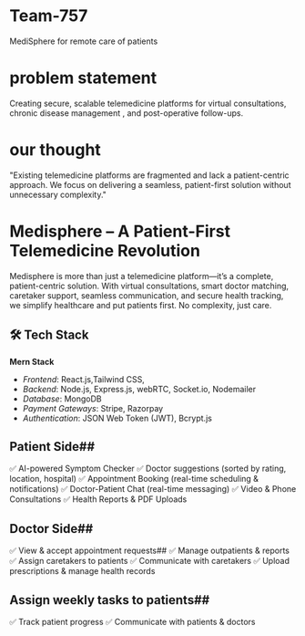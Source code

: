 # Team-757
MediSphere for remote care of patients
# problem statement
Creating secure, scalable telemedicine platforms for
virtual consultations, chronic disease management ,
and post-operative follow-ups.

# our thought
"Existing telemedicine platforms are fragmented and lack a patient-centric approach. We focus on delivering a seamless, patient-first solution without unnecessary complexity."

# Medisphere – A Patient-First Telemedicine Revolution
Medisphere is more than just a telemedicine platform—it’s a complete, patient-centric solution. With virtual consultations, smart doctor matching, caretaker support, seamless communication, and secure health tracking, we simplify healthcare and put patients first. No complexity, just care.

## 🛠 Tech Stack
**Mern Stack**
- *Frontend*: React.js,Tailwind CSS, 
- *Backend*: Node.js, Express.js, webRTC, Socket.io, Nodemailer
- *Database*: MongoDB
- *Payment Gateways*: Stripe, Razorpay
- *Authentication*: JSON Web Token (JWT), Bcrypt.js


## Patient Side##
✅ AI-powered Symptom Checker
✅ Doctor suggestions (sorted by rating, location, hospital)
✅ Appointment Booking (real-time scheduling & notifications)
✅ Doctor-Patient Chat (real-time messaging)
✅ Video & Phone Consultations
✅ Health Reports & PDF Uploads
 
 ## Doctor Side##
✅ View & accept appointment requests##
✅ Manage outpatients & reports
✅ Assign caretakers to patients
✅ Communicate with caretakers
✅ Upload prescriptions & manage health records

## Assign weekly tasks to patients##
✅ Track patient progress
✅ Communicate with patients & doctors
